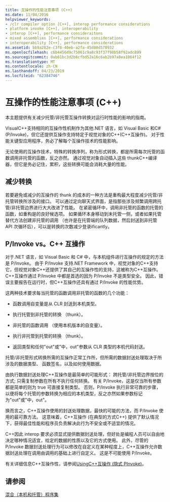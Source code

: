 ```yaml
---
title: 互操作的性能注意事项 (C++)
ms.date: 11/04/2016
helpviewer_keywords:
- /clr compiler option [C++], interop performance considerations
- platform invoke [C++], interoperability
- interop [C++], performance consideraitons
- mixed assemblies [C++], performance considerations
- interoperability [C++], performance considerations
ms.assetid: bb9a282e-c3f8-40eb-a2fa-45d80d578932
ms.openlocfilehash: c6b4456d9c75061c9a8c93f37f98b58f92adc899
ms.sourcegitcommit: 0ab61bc3d2b6cfbd52a16c6ab2b97a8ea1864f12
ms.translationtype: MT
ms.contentlocale: zh-CN
ms.lasthandoff: 04/23/2019
ms.locfileid: "62384746"
---
```

# <a name="performance-considerations-for-interop-c"></a>互操作的性能注意事项 (C++)

本主题提供有关减少托管/非托管互操作转换对运行时性能的影响的指南。

VisualC++支持相同的互操作性机制作为其他.NET 语言，如 Visual Basic 和C#(P/Invoke)，但它还提供互操作支持特定于视觉对象的C++(C++互操作)。 对于性能关键型应用程序，务必了解每个互操作技术的性能影响。

无论使用的互操作技术，特殊的转换序列，称为形式转换，都是所需每次托管的函数调用非托管的函数，反之亦然。 通过视觉对象自动插入这些 thunkC++编译器，但它是务必记住，累积，这些转换可能会消耗大量的性能。

## <a name="reducing-transitions"></a>减少转换

若要避免或减少的互操作的 thunk 的成本的一种方法是重构最大程度减少托管/非托管转换所涉及的接口。 可以通过定向聊天式界面，是指那些涉及频繁调用跨托管/非托管边界进行大大改进了性能。 在紧密循环中，调用非托管的函数的托管的函数，如重构是的良好候选项。 如果循环本身移动到未托管一侧，或者如果托管替代方法创建非托管的调用 （也许是在托管端的队列数据，然后封送到非托管 API 次循环后），可以是转换的次数减少登录ificantly。

## <a name="pinvoke-vs-c-interop"></a>P/Invoke vs。C++ 互操作

对于.NET 语言，如 Visual Basic 和 C# 中，与本机组件进行互操作的规定的方法是 P/Invoke。 由于 P/Invoke 支持.NET Framework 中，视觉对象的C++支持它，但视觉对象C++还提供了其自己的互操作性的支持，这被称为C++互操作。 C++互操作通过 P/Invoke 中都是首选的因为 P/Invoke 不是类型安全。 因此，错误主要报告在运行时，但C++互操作还具有通过 P/Invoke 的性能优势。

这两种技术要求每当托管的函数调用非托管的函数的几个功能：

- 函数调用自变量是从 CLR 封送到本机类型。

- 执行托管到非托管的转换 （thunk）。

- 非托管的函数调用 （使用本机版本的自变量）。

- 执行非托管到托管的转换 （thunk）。

- 返回类型和任何"out"或"中，out"参数从 CLR 类型的本机代码封送。

托管/非托管形式转换所需的互操作正常工作所，但所需的数据封送处理取决于所涉及的数据类型、 函数签名，以及如何使用数据。

由执行数据封送处理C++互操作是最简单的可能形式： 跨托管/非托管边界按位的方式; 只需复制参数在所有不执行任何转换。 有关 P/Invoke，这是仅当所有参数都是简单的则为 true 可直接复制类型。 否则，P/Invoke 执行非常可靠的步骤，以便将每个托管的参数转换为相应的本机类型，反之亦然如果参数标记为"out"或"中，out"。

换而言之，C++互操作使用的封送处理数据，最快的可能的方法，而 P/Invoke 使用的最可靠方法。 这意味着，C++互操作 (在典型的方式C++) 提供了默认情况下，获得最佳性能和程序员负责解决此行为不安全或不适宜的情况。

C++因此 interop 要求必须显式提供数据封送处理，但好处是编程人员可以自由地决定哪种情况适宜，给定的数据的性质以及它的方式使用。 此外，尽管的 P/Invoke 数据封送处理行为可以修改在自定义在某种程度上，C++互操作允许数据封送处理在调用由调用的基础上进行自定义。 这是不可能使用 P/Invoke。

有关详细信息C++互操作性，请参阅[UsingC++互操作 (隐式 PInvoke)](../dotnet/using-cpp-interop-implicit-pinvoke.md)。

## <a name="see-also"></a>请参阅

[混合（本机和托管）程序集](../dotnet/mixed-native-and-managed-assemblies.md)
